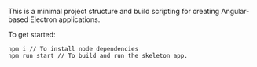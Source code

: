 This is a minimal project structure and build scripting for creating Angular-based Electron applications.


To get started:
```
npm i // To install node dependencies
npm run start // To build and run the skeleton app.
```

